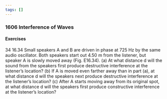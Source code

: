 ```yaml
---
tags: []
---
```


### 1606 Interference of Waves

#### Exercises
34
16.34 Small speakers A and B are driven in phase at $725 \text{ Hz}$  by the same audio oscillator. Both speakers start out $4.50 \text{ m}$ from the listener, but speaker A is slowly moved away (Fig. E16.34).
(a) At what distance d will the sound from the speakers first produce destructive interference at the listener’s location?
(b) If A is moved even farther away than in part (a), at what distance d will the speakers next produce destructive interference at the listener’s location?
(c) After A starts moving away from its original spot, at what distance d will the speakers first produce constructive interference at the listener’s location?
